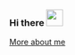 ### Hi there <img src="https://raw.githubusercontent.com/MartinHeinz/MartinHeinz/master/wave.gif" width="30px">  
  
    
   
[More about me](https://www.cocotran.me/)
<!--
**cocotran/cocotran** is a ✨ _special_ ✨ repository because its `README.md` (this file) appears on your GitHub profile.

Here are some ideas to get you started:

- 🔭 I’m currently working on ...
- 🌱 I’m currently learning ...
- 👯 I’m looking to collaborate on ...
- 🤔 I’m looking for help with ...
- 💬 Ask me about ...
- 📫 How to reach me: ...
- 😄 Pronouns: ...
- ⚡ Fun fact: ...
-->
